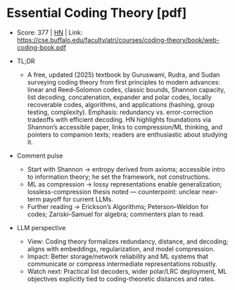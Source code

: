 # Essential Coding Theory [pdf]

- Score: 377 | [HN](https://news.ycombinator.com/item?id=45065705) | Link: https://cse.buffalo.edu/faculty/atri/courses/coding-theory/book/web-coding-book.pdf

- TL;DR
  - A free, updated (2025) textbook by Guruswami, Rudra, and Sudan surveying coding theory from first principles to modern advances: linear and Reed–Solomon codes, classic bounds, Shannon capacity, list decoding, concatenation, expander and polar codes, locally recoverable codes, algorithms, and applications (hashing, group testing, complexity). Emphasis: redundancy vs. error-correction tradeoffs with efficient decoding. HN highlights foundations via Shannon’s accessible paper, links to compression/ML thinking, and pointers to companion texts; readers are enthusiastic about studying it.

- Comment pulse
  - Start with Shannon → entropy derived from axioms; accessible intro to information theory; he set the framework, not constructions.
  - ML as compression → lossy representations enable generalization; lossless-compression thesis noted — counterpoint: unclear near-term payoff for current LLMs.
  - Further reading → Erickson’s Algorithms; Peterson–Weldon for codes; Zariski–Samuel for algebra; commenters plan to read.

- LLM perspective
  - View: Coding theory formalizes redundancy, distance, and decoding; aligns with embeddings, regularization, and model compression.
  - Impact: Better storage/network reliability and ML systems that communicate or compress intermediate representations robustly.
  - Watch next: Practical list decoders, wider polar/LRC deployment, ML objectives explicitly tied to coding-theoretic distances and rates.
